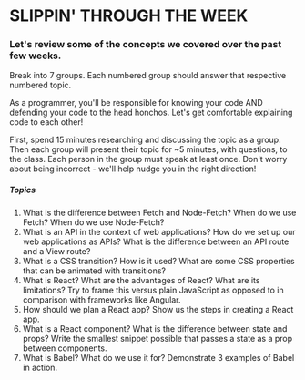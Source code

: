 # SLIPPIN' THROUGH THE WEEK

### Let's review some of the concepts we covered over the past few weeks.
Break into 7 groups. Each numbered group should answer that respective numbered topic.

As a programmer, you'll be responsible for knowing your code AND defending your code to the head honchos. Let's get comfortable explaining code to each other!

First, spend 15 minutes researching and discussing the topic as a group. Then each group will present their topic for ~5 minutes, with questions, to the class. Each person in the group must speak at least once. Don't worry about being incorrect - we'll help nudge you in the right direction!

##### Topics
 
1. What is the difference between Fetch and Node-Fetch? When do we use Fetch? When do we use Node-Fetch?
2. What is an API in the context of web applications? How do we set up our web applications as APIs? What is the difference between an API route and a View route?
3. What is a CSS transition? How is it used? What are some CSS properties that can be animated with transitions?
4. What is React? What are the advantages of React? What are its limitations? Try to frame this versus plain JavaScript as opposed to in comparison with frameworks like Angular.
5. How should we plan a React app? Show us the steps in creating a React app.
6. What is a React component? What is the difference between state and props?  Write the smallest snippet possible that passes a state as a prop between components. 
7. What is Babel? What do we use it for?  Demonstrate 3 examples of Babel in action.